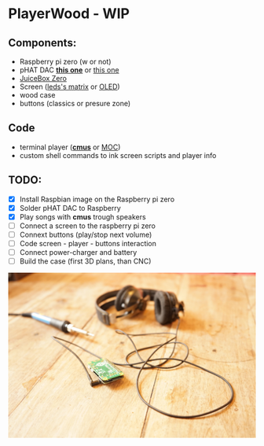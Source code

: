 # PlayerWood - WIP


## Components:

- Raspberry pi zero (w or not)
- pHAT DAC [**this one**](https://shop.pimoroni.com/products/phat-dac) or [this one](https://www.justboom.co/product/justboom-dac-zero-phat/)
- [JuiceBox Zero](http://juiceboxzero.com/)
- Screen ([leds's matrix](https://shop.pimoroni.com/products/scroll-phat-hd) or [OLED](https://shop.pimoroni.com/products/adafruit-pioled-128x32-monochrome-oled-add-on-for-raspberry-pi))
- wood case
- buttons (classics or presure zone)

## Code

- terminal player ([**cmus**](https://cmus.github.io/) or [MOC](http://moc.daper.net/))
- custom shell commands to ink screen scripts and player info

## TODO:

- [x] Install Raspbian image on the Raspberry pi zero
- [x] Solder pHAT DAC to Raspberry
- [x] Play songs with **cmus** trough speakers
- [ ] Connect a screen to the raspberry pi zero
- [ ] Connext buttons (play/stop next volume)
- [ ] Code screen - player - buttons interaction
- [ ] Connect power-charger and battery
- [ ] Build the case (first 3D plans, than CNC)

![](https://github.com/dsmrs/player-wood/raw/master/playwood-1.jpg)
